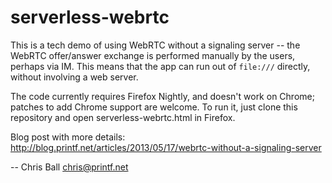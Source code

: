 serverless-webrtc
=================

This is a tech demo of using WebRTC without a signaling server -- the 
WebRTC offer/answer exchange is performed manually by the users, perhaps
via IM.  This means that the app can run out of `file:///` directly, without
involving a web server.

The code currently requires Firefox Nightly, and doesn't work on Chrome;
patches to add Chrome support are welcome.  To run it, just clone this
repository and open serverless-webrtc.html in Firefox.

Blog post with more details:
http://blog.printf.net/articles/2013/05/17/webrtc-without-a-signaling-server

-- Chris Ball <chris@printf.net>

